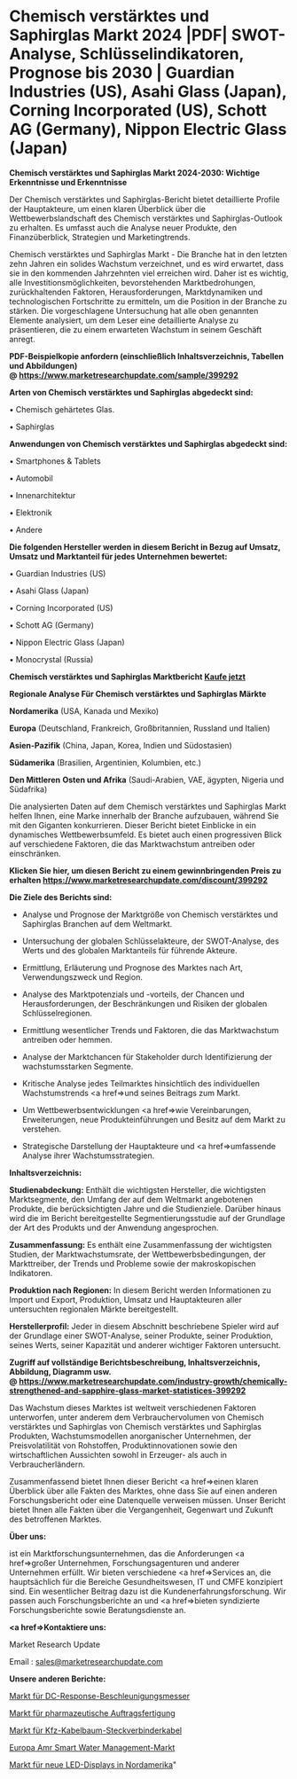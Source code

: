 # Chemisch verstärktes und Saphirglas Markt 2024 |PDF| SWOT-Analyse, Schlüsselindikatoren, Prognose bis 2030 | Guardian Industries (US), Asahi Glass (Japan), Corning Incorporated (US), Schott AG (Germany), Nippon Electric Glass (Japan)

<strong>Chemisch verstärktes und Saphirglas Markt 2024-2030: Wichtige Erkenntnisse und Erkenntnisse</strong>

Der Chemisch verstärktes und Saphirglas-Bericht bietet detaillierte Profile der Hauptakteure, um einen klaren Überblick über die Wettbewerbslandschaft des Chemisch verstärktes und Saphirglas-Outlook zu erhalten. Es umfasst auch die Analyse neuer Produkte, den Finanzüberblick, Strategien und Marketingtrends.

Chemisch verstärktes und Saphirglas Markt - Die Branche hat in den letzten zehn Jahren ein solides Wachstum verzeichnet, und es wird erwartet, dass sie in den kommenden Jahrzehnten viel erreichen wird. Daher ist es wichtig, alle Investitionsmöglichkeiten, bevorstehenden Marktbedrohungen, zurückhaltenden Faktoren, Herausforderungen, Marktdynamiken und technologischen Fortschritte zu ermitteln, um die Position in der Branche zu stärken. Die vorgeschlagene Untersuchung hat alle oben genannten Elemente analysiert, um dem Leser eine detaillierte Analyse zu präsentieren, die zu einem erwarteten Wachstum in seinem Geschäft anregt.

<strong><b>PDF-Beispielkopie anfordern (einschließlich Inhaltsverzeichnis, Tabellen und Abbildungen) @ </b></strong><strong><a href=https://www.marketresearchupdate.com/sample/399292><strong>https://www.marketresearchupdate.com/sample/399292</u></a></strong></strong>

<strong>Arten von Chemisch verstärktes und Saphirglas abgedeckt sind:</strong>

• Chemisch gehärtetes Glas.

• Saphirglas

<strong>Anwendungen von Chemisch verstärktes und Saphirglas abgedeckt sind:</strong>

• Smartphones & Tablets

• Automobil

• Innenarchitektur

• Elektronik

• Andere

<strong>Die folgenden Hersteller werden in diesem Bericht in Bezug auf Umsatz, Umsatz und Marktanteil für jedes Unternehmen bewertet:</strong>

• Guardian Industries (US)

• Asahi Glass (Japan)

• Corning Incorporated (US)

• Schott AG (Germany)

• Nippon Electric Glass (Japan)

• Monocrystal (Russia)

<strong>Chemisch verstärktes und Saphirglas Marktbericht <a href=https://www.marketresearchupdate.com/buynow/399292>Kaufe jetzt</a></strong>

<strong>Regionale Analyse Für Chemisch verstärktes und Saphirglas Märkte</strong>

<strong>Nordamerika</strong> (USA, Kanada und Mexiko)

<strong>Europa</strong> (Deutschland, Frankreich, Großbritannien, Russland und Italien)

<strong>Asien-Pazifik</strong> (China, Japan, Korea, Indien und Südostasien)

<strong>Südamerika</strong> (Brasilien, Argentinien, Kolumbien, etc.)

<strong>Den Mittleren</strong> <strong>Osten und Afrika</strong> (Saudi-Arabien, VAE, ägypten, Nigeria und Südafrika)

Die analysierten Daten auf dem Chemisch verstärktes und Saphirglas Markt helfen Ihnen, eine Marke innerhalb der Branche aufzubauen, während Sie mit den Giganten konkurrieren. Dieser Bericht bietet Einblicke in ein dynamisches Wettbewerbsumfeld. Es bietet auch einen progressiven Blick auf verschiedene Faktoren, die das Marktwachstum antreiben oder einschränken.

<strong>Klicken Sie hier, um diesen Bericht zu einem gewinnbringenden Preis zu erhalten
</strong><strong><a href=https://www.marketresearchupdate.com/discount/399292>https://www.marketresearchupdate.com/discount/399292</b></u></strong></a>

<strong>Die Ziele des Berichts sind:</strong>

- Analyse und Prognose der Marktgröße von Chemisch verstärktes und Saphirglas Branchen auf dem Weltmarkt.

- Untersuchung der globalen Schlüsselakteure, der SWOT-Analyse, des Werts und des globalen Marktanteils für führende Akteure.

- Ermittlung, Erläuterung und Prognose des Marktes nach Art, Verwendungszweck und Region.

- Analyse des Marktpotenzials und -vorteils, der Chancen und Herausforderungen, der Beschränkungen und Risiken der globalen Schlüsselregionen.

- Ermittlung wesentlicher Trends und Faktoren, die das Marktwachstum antreiben oder hemmen.

- Analyse der Marktchancen für Stakeholder durch Identifizierung der wachstumsstarken Segmente.

- Kritische Analyse jedes Teilmarktes hinsichtlich des individuellen Wachstumstrends <a href=>und</a> seines Beitrags zum Markt.

- Um Wettbewerbsentwicklungen <a href=>wie</a> Vereinbarungen, Erweiterungen, neue Produkteinführungen und Besitz auf dem Markt zu verstehen.

- Strategische Darstellung der Hauptakteure und <a href=>umfas</a>sende Analyse ihrer Wachstumsstrategien.

<strong>Inhaltsverzeichnis:</strong>

<strong>Studienabdeckung:</strong> Enthält die wichtigsten Hersteller, die wichtigsten Marktsegmente, den Umfang der auf dem Weltmarkt angebotenen Produkte, die berücksichtigten Jahre und die Studienziele. Darüber hinaus wird die im Bericht bereitgestellte Segmentierungsstudie auf der Grundlage der Art des Produkts und der Anwendung angesprochen.

<strong>Zusammenfassung:</strong> Es enthält eine Zusammenfassung der wichtigsten Studien, der Marktwachstumsrate, der Wettbewerbsbedingungen, der Markttreiber, der Trends und Probleme sowie der makroskopischen Indikatoren.

<strong>Produktion nach Regionen:</strong> In diesem Bericht werden Informationen zu Import und Export, Produktion, Umsatz und Hauptakteuren aller untersuchten regionalen Märkte bereitgestellt.

<strong>Herstellerprofil:</strong> Jeder in diesem Abschnitt beschriebene Spieler wird auf der Grundlage einer SWOT-Analyse, seiner Produkte, seiner Produktion, seines Werts, seiner Kapazität und anderer wichtiger Faktoren untersucht.

<strong><b>Zugriff auf vollständige Berichtsbeschreibung, Inhaltsverzeichnis, Abbildung, Diagramm usw. @ </b></strong><strong><a href=https://www.marketresearchupdate.com/industry-growth/chemically-strengthened-and-sapphire-glass-market-statistices-399292>https://www.marketresearchupdate.com/industry-growth/chemically-strengthened-and-sapphire-glass-market-statistices-399292</a></strong>

Das Wachstum dieses Marktes ist weltweit verschiedenen Faktoren unterworfen, unter anderem dem Verbrauchervolumen von Chemisch verstärktes und Saphirglas von Chemisch verstärktes und Saphirglas Produkten, Wachstumsmodellen anorganischer Unternehmen, der Preisvolatilität von Rohstoffen, Produktinnovationen sowie den wirtschaftlichen Aussichten sowohl in Erzeuger- als auch in Verbraucherländern.

Zusammenfassend bietet Ihnen dieser Bericht <a href=>einen</a> klaren Überblick über alle Fakten des Marktes, ohne dass Sie auf einen anderen Forschungsbericht oder eine Datenquelle verweisen müssen. Unser Bericht bietet Ihnen alle Fakten über die Vergangenheit, Gegenwart und Zukunft des betroffenen Marktes.

<strong>Über uns:</strong>

 ist ein Marktforschungsunternehmen, das die Anforderungen <a href=>großer</a> Unternehmen, Forschungsagenturen und anderer Unternehmen erfüllt. Wir bieten verschiedene <a href=>Services</a> an, die hauptsächlich für die Bereiche Gesundheitswesen, IT und CMFE konzipiert sind. Ein wesentlicher Beitrag dazu ist die Kundenerfahrungsforschung. Wir passen auch Forschungsberichte an und <a href=>bieten</a> syndizierte Forschungsberichte sowie Beratungsdienste an.

<strong><a href=>Kontaktiere uns:</a></strong>

Market Research Update

Email : sales@marketresearchupdate.com

<strong>Unsere anderen Berichte:</strong>

<a href=https://www.linkedin.com/pulse/dc-response-accelerometer-market-latest-report>Markt für DC-Response-Beschleunigungsmesser</a>

<a href=https://www.linkedin.com/pulse/pharmaceutical-contract-manufacturing-market-7f>Markt für pharmazeutische Auftragsfertigung</a>

<a href=https://www.linkedin.com/pulse/automotive-wiring-harness-connector-cable-market>Markt für Kfz-Kabelbaum-Steckverbinderkabel</a>

<a href=https://www.linkedin.com/pulse/europe-amr-smart-water-management-market-2023>Europa Amr Smart Water Management-Markt</a>

<a href=https://www.linkedin.com/pulse/north-america-new-led-display-market-demand-growth-challenges>Markt für neue LED-Displays in Nordamerika</a>"
